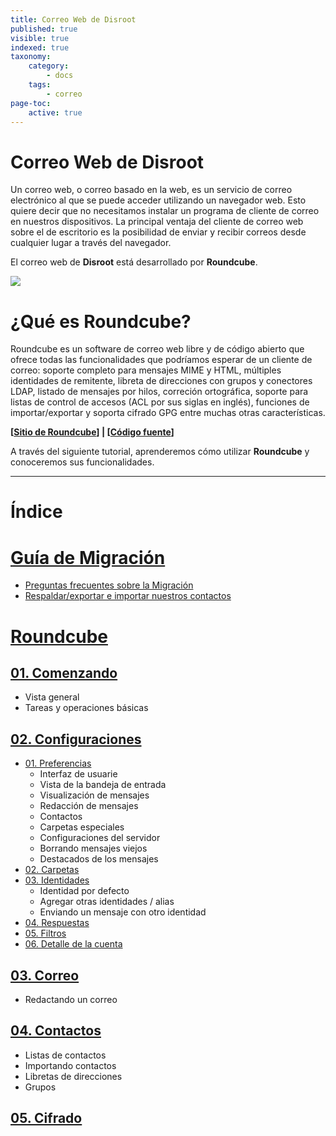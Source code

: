 ```yaml
---
title: Correo Web de Disroot
published: true
visible: true
indexed: true
taxonomy:
    category:
        - docs
    tags:
        - correo
page-toc:
    active: true
---
```


# Correo Web de Disroot

Un correo web, o correo basado en la web, es un servicio de correo electrónico al que se puede acceder utilizando un navegador web. Esto quiere decir que no necesitamos instalar un programa de cliente de correo en nuestros dispositivos. La principal ventaja del cliente de correo web sobre el de escritorio es la posibilidad de enviar y recibir correos desde cualquier lugar a través del navegador.

El correo web de **Disroot** está desarrollado por **Roundcube**.


![](roundcube/rc_logo.png)

# ¿Qué es Roundcube?
Roundcube es un software de correo web libre y de código abierto que ofrece todas las funcionalidades que podríamos esperar de un cliente de correo: soporte completo para mensajes MIME y HTML, múltiples identidades de remitente, libreta de direcciones con grupos y conectores LDAP, listado de mensajes por hilos, correción ortográfica, soporte para listas de control de accesos (ACL por sus siglas en inglés), funciones de importar/exportar y soporta cifrado GPG entre muchas otras características.

**[[Sitio de Roundcube](https://roundcube.net/)] | [[Código fuente](https://github.com/roundcube/roundcubemail/)]**

A través del siguiente tutorial, aprenderemos cómo utilizar **Roundcube** y conoceremos sus funcionalidades.

----

# Índice

# [Guía de Migración](migration)
  - [Preguntas frecuentes sobre la Migración](migration/faq)
  - [Respaldar/exportar e importar nuestros contactos](migration/backup)

# [Roundcube](roundcube)
## [01. Comenzando](roundcube/getting_started)
  - Vista general
  - Tareas y operaciones básicas

## [02. Configuraciones](roundcube/settings)
  - [01. Preferencias](roundcube/settings/preferences)
    - Interfaz de usuarie
    - Vista de la bandeja de entrada
    - Visualización de mensajes
    - Redacción de mensajes
    - Contactos
    - Carpetas especiales
    - Configuraciones del servidor
    - Borrando mensajes viejos
    - Destacados de los mensajes
  - [02. Carpetas](roundcube/settings/folders)
  - [03. Identidades](roundcube/settings/identities)
    - Identidad por defecto
    - Agregar otras identidades / alias
    - Enviando un mensaje con otro identidad
  - [04. Respuestas](roundcube/settings/responses)
  - [05. Filtros](roundcube/settings/filters)
  - [06. Detalle de la cuenta](roundcube/settings/account_details)

## [03. Correo](roundcube/email)
  - Redactando un correo

## [04. Contactos](roundcube/contacts)
  - Listas de contactos
  - Importando contactos
  - Libretas de direcciones
  - Grupos

## [05. Cifrado](roundcube/encryption)